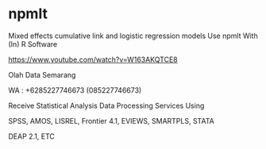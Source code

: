 # npmlt
Mixed effects cumulative link and logistic regression models Use npmlt With (In) R Software

https://www.youtube.com/watch?v=W163AKQTCE8

Olah Data Semarang

WA : +6285227746673 (085227746673)

Receive Statistical Analysis Data Processing Services Using

SPSS, AMOS, LISREL, Frontier 4.1, EVIEWS, SMARTPLS, STATA

DEAP 2.1, ETC
